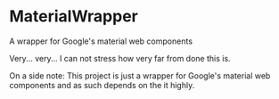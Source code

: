 # MaterialWrapper
A wrapper for Google's material web components

Very... very... I can not stress how very far from done this is.

On a side note:  This project is just a wrapper for Google's material web components and as such depends on the it highly.
